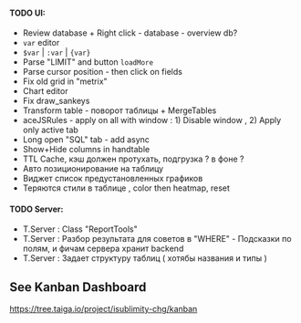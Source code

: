 

#### TODO UI:

* Review database  + Right click - database - overview db?
* `var` editor
* `$var` | `:var` | `{var}` 
* Parse "LIMIT" and button `loadMore` 
* Parse cursor position - then click on fields  
* Fix old grid in "metrix" 
* Chart editor
* Fix draw_sankeys 
* Transform table - поворот таблицы + MergeTables 
* aceJSRules - apply on all with window : 1) Disable window , 2) Apply only active tab
* Long open "SQL" tab - add async 
* Show+Hide columns in handtable
* TTL Cache, кэш должен протухать, подгрузка ? в фоне ?
* Авто позиционирование на таблицу
* Виджет список предустановленных графиков
* Теряются стили в таблице , color then heatmap, reset 

#### TODO Server:
* T.Server : Class "ReportTools"
* T.Server : Разбор результата для советов в "WHERE" - Подсказки по полям, и фичам сервера хранит backend
* T.Server : Задает структуру таблиц ( хотябы названия и типы )  
  




## See Kanban Dashboard

https://tree.taiga.io/project/isublimity-chg/kanban

